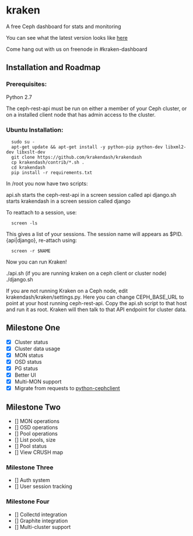 # kraken

A free Ceph dashboard for stats and monitoring

You can see what the latest version looks like [here](http://imgur.com/fDnqpO9)

Come hang out with us on freenode in #kraken-dashboard

## Installation and Roadmap

### Prerequisites:

Python 2.7

The ceph-rest-api must be run on either a member of your Ceph cluster, or on a installed client node that has admin access to the cluster.


### Ubuntu Installation:

```
  sudo su -
  apt-get update && apt-get install -y python-pip python-dev libxml2-dev libxslt-dev
  git clone https://github.com/krakendash/krakendash
  cp krakendash/contrib/*.sh .
  cd krakendash
  pip install -r requirements.txt
```

In /root you now have two scripts: 

api.sh starts the ceph-rest-api in a screen session called api
django.sh starts krakendash in a screen session called django

To reattach to a session, use:
```
  screen -ls
```
This gives a list of your sessions. The session name will appears as $PID.{api|django}, re-attach using:
```
  screen -r $NAME
```


Now you can run Kraken!

./api.sh (if you are running kraken on a ceph client or cluster node)
./django.sh
  
  
If you are not running Kraken on a Ceph node, edit krakendash/kraken/settings.py. Here you can change CEPH_BASE_URL to point at your host running ceph-rest-api. Copy the api.sh script to that host and run it as root. Kraken will then talk to that API endpoint for cluster data.

## Milestone One
- [x] Cluster status
- [x] Cluster data usage
- [x] MON status
- [x] OSD status
- [x] PG status
- [x] Better UI
- [x] Multi-MON support
- [x] Migrate from requests to [python-cephclient](https://github.com/dmsimard/python-cephclient/)

## Milestone Two
- [] MON operations
- [] OSD operations
- [] Pool operations
- [] List pools, size
- [] Pool status
- [] View CRUSH map

### Milestone Three
- [] Auth system
- [] User session tracking

### Milestone Four
- [] Collectd integration
- [] Graphite integration
- [] Multi-cluster support
